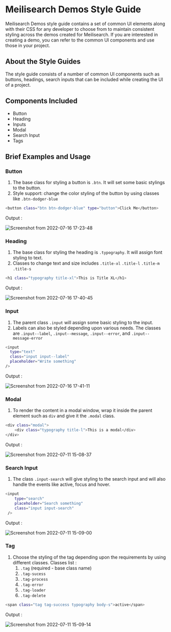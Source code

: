 # Meilisearch Demos Style Guide

Meilisearch Demos style guide contains a set of common UI elements along with their CSS for any developer to choose from to maintain consistent styling across the demos created for Meilisearch. If you are interested in creating a demo, you can refer to the common UI components and use those in your project.

## About the Style Guides

The style guide consists of a number of common UI components such as buttons, headings, search inputs that can be included while creating the UI of a project.

## Components Included

- Button
- Heading
- Inputs
- Modal
- Search Input
- Tags

## Brief Examples and Usage

### Button

1. The base class for styling a button is `.btn`. It will set some basic stylings to the button.
2. Style support: change the color styling of the button by using classes like `.btn-dodger-blue`

```sh
<button class="btn btn-dodger-blue" type="button">Click Me</button>
```

Output :

![Screenshot from 2022-07-16 17-23-48](https://user-images.githubusercontent.com/64376712/179353830-490f0c28-f3d3-4059-a039-df657be396ba.png)

### Heading

1. The base class for styling the heading is `.typography`. It will assign font styling to text.
2. Classes to change text and size includes `.title-xl` `.title-l` `.title-m` `.title-s`

```sh
<h1 class="typography title-xl">This is Title XL</h1>
```

Output :

![Screenshot from 2022-07-16 17-40-45](https://user-images.githubusercontent.com/64376712/179354378-c98ae1ec-3331-472d-94dd-08a8863c210a.png)

### Input

1.  The parent class `.input` will assign some basic styling to the input.
2.  Labels can also be styled depending upon various needs. The classes are `.input--label`, `.input--message`, `.input--error`, and `.input--message-error`

```sh
<input
  type="text"
  class="input input--label"
  placeholder="Write something"
/>
```

Output :

![Screenshot from 2022-07-16 17-41-11](https://user-images.githubusercontent.com/64376712/179354416-16d343f4-5d81-44c3-82bc-2e6f3f88f4ba.png)

### Modal

1. To render the content in a modal window, wrap it inside the parent element such as `div` and give it the `.modal` class.

```sh
<div class="modal">
    <div class="typography title-l">This is a modal</div>
</div>
```

Output :

![Screenshot from 2022-07-11 15-08-37](https://user-images.githubusercontent.com/64376712/178236255-d999514e-50f9-4960-9958-497ce207d1ed.png)

### Search Input

1. The class `.input-search` will give styling to the search input and will also handle the events like active, focus and hover.

```sh
<input
    type="search"
    placeholder="Search something"
    class="input input-search"
 />
```

Output :

![Screenshot from 2022-07-11 15-09-00](https://user-images.githubusercontent.com/64376712/178236293-3bb79c1a-8960-4634-847f-991a245f7f35.png)

### Tag

1. Choose the styling of the tag depending upon the requirements by using different classes.
   Classes list :
   1. `.tag` (required - base class name)
   2. `.tag-sucess`
   3. `.tag-process`
   4. `.tag-error`
   5. `.tag-loader`
   6. `.tag-delete`

```sh
<span class="tag tag-success typography body-s">active</span>
```

Output :

![Screenshot from 2022-07-11 15-09-14](https://user-images.githubusercontent.com/64376712/178236349-c88eeb11-ec81-4da0-90c9-54ab722d9efc.png)
